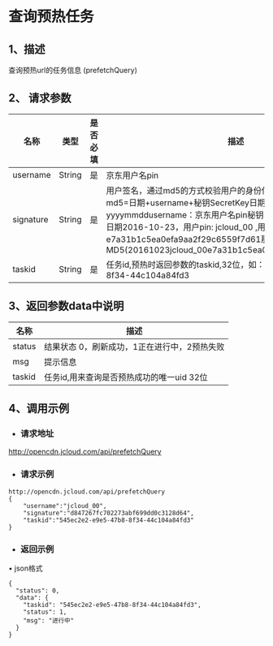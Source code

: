 # **查询预热任务**

## **1、描述**

查询预热url的任务信息 (prefetchQuery)

## **2、** **请求参数**

| **名称**  | **类型** | **是否必填** | **描述**                                                     |
| --------- | -------- | ------------ | ------------------------------------------------------------ |
| username  | String   | 是           | 京东用户名pin                                                |
| signature | String   | 是           | 用户签名，通过md5的方式校验用户的身份信息，保障信息安全。  md5=日期+username+秘钥SecretKey日期：格式为 yyyymmddusername：京东用户名pin秘钥：双方约定示例：比如当前日期2016-10-23，用户pin: jcloud_00 ,用户秘钥SecretKey   ：e7a31b1c5ea0efa9aa2f29c6559f7d61那签名为MD5(20161023jcloud_00e7a31b1c5ea0efa9aa2f29c6559f7d61) |
| taskid    | String   | 是           | 任务id,预热时返回参数的taskid,32位，如：545ec2e2-e9e5-47b8-8f34-44c104a84fd3 |


## **3、返回参数data中说明**

| **名称** | **描述**                                     |
| -------- | -------------------------------------------- |
| status   | 结果状态 0，刷新成功，1正在进行中，2预热失败 |
| msg      | 提示信息                                     |
| taskid   | 任务id,用来查询是否预热成功的唯一uid 32位    |


## **4、调用示例**

- ### **请求地址**

http://opencdn.jcloud.com/api/prefetchQuery

- ### **请求示例**

```
http://opencdn.jcloud.com/api/prefetchQuery
{
    "username":"jcloud_00",
    "signature":"d847267fc702273abf699dd0c3128d64",
    "taskid":"545ec2e2-e9e5-47b8-8f34-44c104a84fd3"
}
```

- ### **返回示例**

•        json格式

```
{
  "status": 0,
  "data": {
    "taskid": "545ec2e2-e9e5-47b8-8f34-44c104a84fd3",
    "status": 1,
    "msg": "进行中"
  }
}
```
